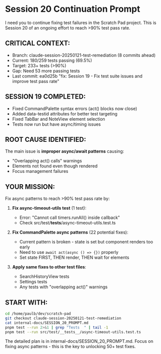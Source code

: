 # Session 20 Continuation Prompt

I need you to continue fixing test failures in the Scratch Pad project. This is Session 20 of an ongoing effort to reach >90% test pass rate.

## CRITICAL CONTEXT:
- Branch: claude-session-20250121-test-remediation (8 commits ahead)
- Current: 180/259 tests passing (69.5%)
- Target: 233+ tests (>90%)
- Gap: Need 53 more passing tests
- Last commit: ea0d25b "fix: Session 19 - Fix test suite issues and improve test pass rate"

## SESSION 19 COMPLETED:
- Fixed CommandPalette syntax errors (act() blocks now close)
- Added data-testid attributes for better test targeting
- Fixed TabBar and NoteView element selection
- Tests now run but have async/timing issues

## ROOT CAUSE IDENTIFIED:
The main issue is **improper async/await patterns** causing:
- "Overlapping act() calls" warnings
- Elements not found even though rendered
- Focus management failures

## YOUR MISSION:
Fix async patterns to reach >90% test pass rate by:

1. **Fix async-timeout-utils test** (1 test):
   - Error: "Cannot call timers.runAll() inside callback"
   - Check src/test/__tests__/async-timeout-utils.test.ts

2. **Fix CommandPalette async patterns** (22 potential fixes):
   - Current pattern is broken - state is set but component renders too early
   - Need to use `await act(async () => {})` properly
   - Set state FIRST, THEN render, THEN wait for elements

3. **Apply same fixes to other test files**:
   - SearchHistoryView tests
   - Settings tests
   - Any tests with "overlapping act()" warnings

## START WITH:
```bash
cd /home/paulb/dev/scratch-pad
git checkout claude-session-20250121-test-remediation
cat internal-docs/SESSION_20_PROMPT.md
pnpm test --run 2>&1 | grep "Tests  " | tail -1
pnpm test --run src/test/__tests__/async-timeout-utils.test.ts
```

The detailed plan is in internal-docs/SESSION_20_PROMPT.md. Focus on fixing async patterns - this is the key to unlocking 50+ test fixes.